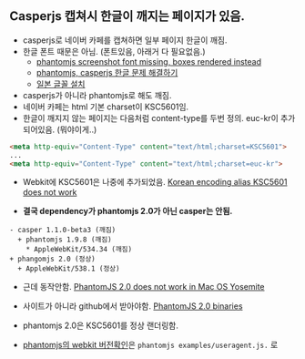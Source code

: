 ## Casperjs 캡쳐시 한글이 깨지는 페이지가 있음.

- casperjs로 네이버 카페를 캡쳐하면 일부 페이지 한글이 깨짐.
- 한글 폰트 때문은 아님. (폰트있음, 아래거 다 필요없음.)
  + [phantomjs screenshot font missing, boxes rendered instead](http://stackoverflow.com/questions/15029002/phantomjs-screenshot-font-missing-boxes-rendered-instead)
  + [phantomjs, casperjs 한글 문제 해결하기](http://extjs.makewebapp.net/archives/174)
  + [일본 글꼴 설치](http://blog.sheeps.me/index.php/archives/64)
- casperjs가 아니라 phantomjs로 해도 깨짐.
- 네이버 카페는 html 기본 charset이 KSC5601임.
- 한글이 깨지지 않는 페이지는 다음처럼 content-type를 두번 정의. euc-kr이 추가되어있음. (뭐야이게..)

```html
<meta http-equiv="Content-Type" content="text/html;charset=KSC5601">
...
<meta http-equiv="Content-Type" content="text/html;charset=euc-kr">
```

- Webkit에 KSC5601은 나중에 추가되었음. [Korean encoding alias KSC5601 does not work](https://bugs.webkit.org/show_bug.cgi?id=59075)

- **결국 dependency가 phantomjs 2.0가 아닌 casper는 안됨.**

```
- casper 1.1.0-beta3 (깨짐)
  + phantomjs 1.9.8 (깨짐)
    * AppleWebKit/534.34 (깨짐)
+ phangomjs 2.0 (정상)
  + AppleWebKit/538.1 (정상)
```

- 근데 동작안함. [PhantomJS 2.0 does not work in Mac OS Yosemite](https://github.com/ariya/phantomjs/issues/12928)
- 사이트가 아니라 github에서 받아야함. [PhantomJS 2.0 binaries](https://github.com/eugene1g/phantomjs/releases)
- phantomjs 2.0은 KSC5601를 정상 랜더링함.

- [phantomjs의 webkit 버전확인](http://phantomjs.org/faq.html)은 `phantomjs examples/useragent.js.` 로

